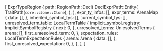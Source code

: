 [
    ExprTypeRegion {
        path: RegionPath::Decl(
            DeclExprPath::Entity(
                TraitPath(`core::clone::Clone`),
            ),
        ),
        expr_ty_infos: [],
        expr_terms: ArenaMap {
            data: [],
        },
        inherited_symbol_tys: [],
        current_symbol_tys: [],
        unresolved_term_table: LocalTermTable {
            implicit_symbol_registry: ImplicitSymbolRegistry {
                next: 0,
            },
            unresolved_terms: UnresolvedTerms {
                arena: [],
                first_unresolved_term: 0,
            },
            expectation_rules: LocalTermExpectationRules {
                arena: Arena {
                    data: [],
                },
                first_unresolved_expectation: 0,
            },
        },
    },
]